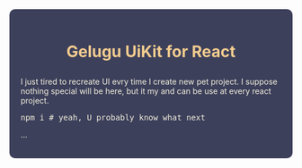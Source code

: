 <div style="background-color: #3d405b; border-radius: 10px; padding: 20px">
  <h1><p style="text-align: center; color: #f2cc8f">Gelugu UiKit for React</p></h1>

  <p style="color: #f4f1de">I just tired to recreate UI evry time I create new pet project. I suppose nothing special will be here, but it my and can be use at every react project.</p>
  <pre style="color: #f4f1de">npm i # yeah, U probably know what next</pre>
  <p style="color: #f4f1de">...</p>
</div>